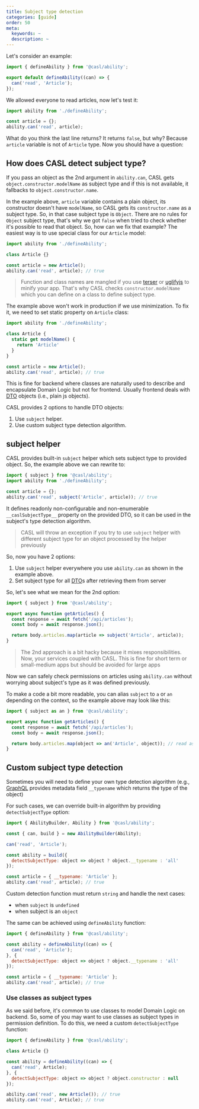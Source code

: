 ```yaml
---
title: Subject type detection
categories: [guide]
order: 50
meta:
  keywords: ~
  description: ~
---
```


Let's consider an example:

```js @{data-filename="defineAbility.js"}
import { defineAbility } from '@casl/ability';

export default defineAbility((can) => {
  can('read', 'Article');
});
```

We allowed everyone to read articles, now let's test it:

```js
import ability from './defineAbility';

const article = {};
ability.can('read', article);
```

What do you think the last line returns? It returns `false`, but why? Because `article` variable is not of `Article` type. Now you should have a question:

## How does CASL detect subject type?

If you pass an object as the 2nd argument in `ability.can`, CASL gets `object.constructor.modelName` as subject type and if this is not available, it fallbacks to `object.constructor.name`.

In the example above, `article` variable contains a plain object, its constructor doesn't have `modelName`, so CASL gets its `constructor.name` as a subject type. So, in that case subject type is `Object`. There are no rules for `Object` subject type, that's why we got `false` when tried to check whether it's possible to read that object. So, how can we fix that example? The easiest way is to use special class for our `Article` model:

```js
import ability from './defineAbility';

class Article {}

const article = new Article();
ability.can('read', article); // true
```

> Function and class names are mangled if you use [terser] or [uglifyjs] to minify your app. That's why CASL checks `constructor.modelName` which you can define on a class to define subject type.

[terser]: https://terser.org/
[uglifyjs]: http://lisperator.net/uglifyjs/

The example above won't work in production if we use minimization. To fix it, we need to set static property on `Article` class:

```js
import ability from './defineAbility';

class Article {
  static get modelName() {
    return 'Article'
  }
}

const article = new Article();
ability.can('read', article); // true
```

This is fine for backend where classes are naturally used to describe and encapsulate Domain Logic but not for frontend. Usually frontend deals with [DTO] objects (i.e., plain js objects).

[DTO]: https://en.wikipedia.org/wiki/Data_transfer_object

CASL provides 2 options to handle DTO objects:

1. Use `subject` helper.
2. Use custom subject type detection algorithm.

## subject helper

CASL provides built-in `subject` helper which sets subject type to provided object. So, the example above we can rewrite to:

```js
import { subject } from '@casl/ability';
import ability from './defineAbility';

const article = {};
ability.can('read', subject('Article', article)); // true
```

It defines readonly non-configurable and non-enumerable `__caslSubjectType__` property on the provided DTO, so it can be used in the subject's type detection algorithm.

> CASL will throw an exception if you try to use `subject` helper with different subject type for an object processed by the helper previously

So, now you have 2 options:

1. Use `subject` helper everywhere you use `ability.can` as shown in the example above.
2. Set subject type for all [DTO]s after retrieving them from server

So, let's see what we mean for the 2nd option:

```js
import { subject } from '@casl/ability';

export async function getArticles() {
  const response = await fetch('/api/articles');
  const body = await response.json();

  return body.articles.map(article => subject('Article', article));
}
```

> The 2nd approach is a bit hacky because it mixes responsibilities. Now, your services coupled with CASL. This is fine for short term or small-medium apps but should be avoided for large apps

Now we can safely check permissions on articles using `ability.can` without worrying about subject's type as it was defined previously.

To make a code a bit more readable, you can alias `subject` to `a` or `an` depending on the context, so the example above may look like this:

```js
import { subject as an } from '@casl/ability';

export async function getArticles() {
  const response = await fetch('/api/articles');
  const body = await response.json();

  return body.articles.map(object => an('Article', object)); // read as "an Article object"
}
```

## Custom subject type detection

Sometimes you will need to define your own type detection algorithm (e.g., [GraphQL] provides metadata field `__typename` which returns the type of the object)

[GraphQL]: https://graphql.org/

For such cases, we can override built-in algorithm by providing `detectSubjectType` option:

```js
import { AbilityBuilder, Ability } from '@casl/ability';

const { can, build } = new AbilityBuilder(Ability);

can('read', 'Article');

const ability = build({
  detectSubjectType: object => object ? object.__typename : 'all'
});

const article = { __typename: 'Article' };
ability.can('read', article); // true
```

Custom detection function must return `string` and handle the next cases:
* when `subject` is `undefined`
* when subject is an `object`

The same can be achieved using `defineAbility` function:

```js
import { defineAbility } from '@casl/ability';

const ability = defineAbility((can) => {
  can('read', 'Article');
}, {
  detectSubjectType: object => object ? object.__typename : 'all'
});

const article = { __typename: 'Article' };
ability.can('read', article); // true
```

### Use classes as subject types

As we said before, it's common to use classes to model Domain Logic on backend. So, some of you may want to use classes as subject types in permission definition. To do this, we need a custom `detectSubjectType` function:

```js
import { defineAbility } from '@casl/ability';

class Article {}

const ability = defineAbility((can) => {
  can('read', Article);
}, {
  detectSubjectType: object => object ? object.constructor : null
});

ability.can('read', new Article()); // true
ability.can('read', Article); // true
```
